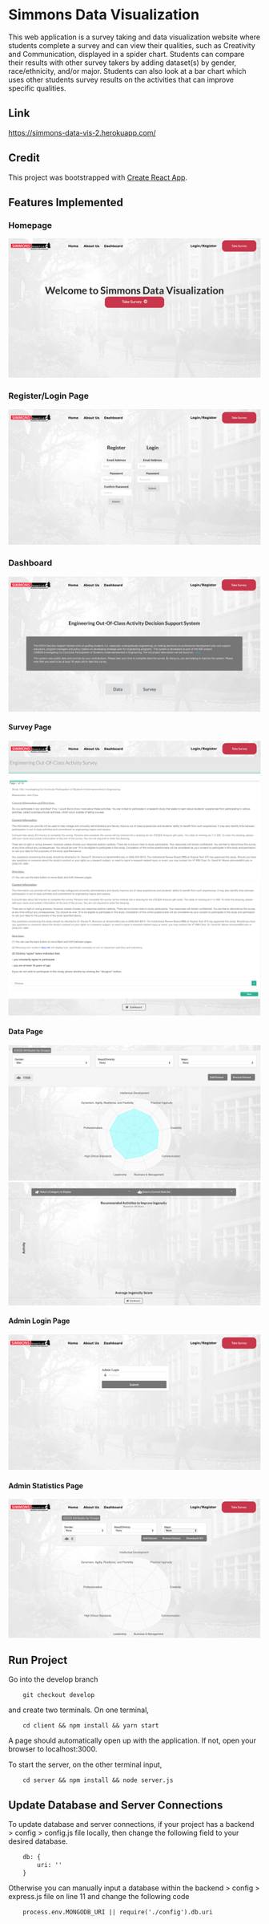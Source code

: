 # Simmons Data Visualization

This web application is a survey taking and data visualization website where students complete a survey and can view their qualities, such as Creativity and Communication, displayed in a spider chart. Students can compare their results with other survey takers by adding dataset(s) by gender, race/ethnicity, and/or major. Students can also look at a bar chart which uses other students survey results on the activities that can improve specific qualities.

## Link
https://simmons-data-vis-2.herokuapp.com/

## Credit
This project was bootstrapped with [Create React App](https://github.com/facebook/create-react-app).

## Features Implemented

### Homepage
![alt test](client/src/img/homepage.png)

### Register/Login Page
![alt test](client/src/img/login_register.png)

### Dashboard
![alt test](client/src/img/dashboard.png)
  
#### Survey Page
![alt test](client/src/img/survey_1_1.png)
![alt test](client/src/img/survey_1_2.png)
  
#### Data Page
![alt test](client/src/img/data_1.png)
![alt test](client/src/img/data_2.png)
  
#### Admin Login Page
![alt test](client/src/img/adminlogin.png)
  
#### Admin Statistics Page
![alt test](client/src/img/adminstats.png)
  
## Run Project
Go into the develop branch 
```
    git checkout develop
```
and create two terminals. On one terminal,
```
    cd client && npm install && yarn start
```
A page should automatically open up with the application. If not, open your browser to localhost:3000.    
  
To start the server, on the other terminal input, 
```
    cd server && npm install && node server.js
```

## Update Database and Server Connections
To update database and server connections, if your project has a backend > config > config.js file locally, then change the following field to your desired database. 
```
    db: { 
        uri: ''
    } 
```
Otherwise you can manually input a database within the backend > config > express.js file on line 11 and change the following code
```
    process.env.MONGODB_URI || require('./config').db.uri
```